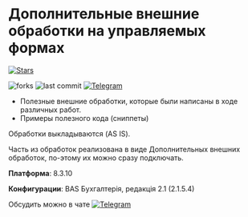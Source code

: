 # Дополнительные внешние обработки на управляемых формах

[![Stars](https://img.shields.io/github/stars/maximsamokhval/ExternalDataProcessors.svg?label=Github%20%E2%98%85&a)](https://github.com/maximsamokhval/ExternalDataProcessors/stargazers) 

![forks](https://img.shields.io/github/forks/maximsamokhval/ExternalDataProcessors?style=for-the-badge)
![last commit](https://img.shields.io/github/last-commit/maximsamokhval/ExternalDataProcessors?style=for-the-badge)
[![Telegram](https://img.shields.io/badge/telegram-group-blue?style=for-the-badge&logo=telegram)](https://t.me/automation_community)

- Полезные внешние обработки, которые были написаны в ходе различных работ.
- Примеры полезного кода (сниппеты)

Обработки выкладываются (AS IS).

Часть из обработок реализована в виде Дополнительных внешних обработок, по-этому их можно сразу подключать.



**Платформа**: 8.3.10

**Конфигурации**: BAS Бухгалтерія, редакція 2.1 (2.1.5.4)

Обсудить можно в чате [![Telegram](https://img.shields.io/badge/chat-Telegram-blue.svg)](https://t.me/automation_1c_chat)
